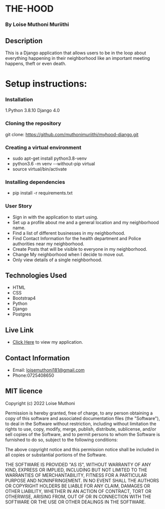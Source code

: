 # THE-HOOD

### By Loise Muthoni Muriithi

## Description

This is a Django application that allows users to be in the loop about everything happening in their neighborhood like an important meeting happens, theft or even death.



# Setup instructions:

### Installation
1.Python 3.8.10 Django 4.0

### Cloning the repository
git clone: https://github.com/muthonimuriithi/myhood-django.git

### Creating a virtual environment
* sudo apt-get install python3.8-venv
* python3.6 -m venv --without-pip virtual
* source virtual/bin/activate

 ### Installing dependencies
 * pip install -r requirements.txt

 ### User Story

* Sign in with the application to start using.
* Set up a profile about me and a general location and my neighborhood name.
* Find a list of different businesses in my neighborhood.
* Find Contact Information for the health department and Police authorities near my neighborhood.
* Create Posts that will be visible to everyone in my neighborhood.
* Change My neighborhood when I decide to move out.
* Only view details of a single neighborhood.


## Technologies Used

* HTML 
* CSS 
* Bootstrap4 
* Python 
* Django 
* Postgres

## Live Link

* [Click Here](https://thejiranis.herokuapp.com/) to view my application.


## Contact Information

* Email: loisemuthoni181@gmail.com
* Phone:0725408650 


## MIT licence

<p>Copyright (c) 2022 Loise Muthoni </p>

Permission is hereby granted, free of charge, to any person obtaining
a copy of this software and associated documentation files (the
"Software"), to deal in the Software without restriction, including
without limitation the rights to use, copy, modify, merge, publish,
distribute, sublicense, and/or sell copies of the Software, and to
permit persons to whom the Software is furnished to do so, subject to
the following conditions:

The above copyright notice and this permission notice shall be
included in all copies or substantial portions of the Software.

THE SOFTWARE IS PROVIDED "AS IS", WITHOUT WARRANTY OF ANY KIND,
EXPRESS OR IMPLIED, INCLUDING BUT NOT LIMITED TO THE WARRANTIES OF
MERCHANTABILITY, FITNESS FOR A PARTICULAR PURPOSE AND
NONINFRINGEMENT. IN NO EVENT SHALL THE AUTHORS OR COPYRIGHT HOLDERS BE
LIABLE FOR ANY CLAIM, DAMAGES OR OTHER LIABILITY, WHETHER IN AN ACTION
OF CONTRACT, TORT OR OTHERWISE, ARISING FROM, OUT OF OR IN CONNECTION
WITH THE SOFTWARE OR THE USE OR OTHER DEALINGS IN THE SOFTWARE.

